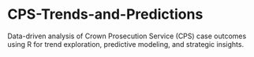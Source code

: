 # CPS-Trends-and-Predictions
Data-driven analysis of Crown Prosecution Service (CPS) case outcomes using R for trend exploration, predictive modeling, and strategic insights.
